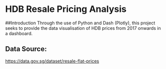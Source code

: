 # HDB Resale Pricing Analysis
##Introduction
Through the use of Python and Dash (Plotly), this project seeks to provide the data visualisation of HDB prices from 2017 onwards in a dashboard. 

## Data Source:
https://data.gov.sg/dataset/resale-flat-prices


